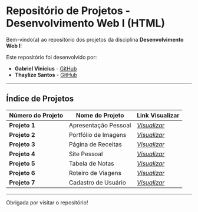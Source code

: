 # Repositório de Projetos - Desenvolvimento Web I (HTML)

Bem-vindo(a) ao repositório dos projetos da disciplina **Desenvolvimento Web I**!

Este repositório foi desenvolvido por:

- **Gabriel Vinicius** - [GitHub](https://github.com/gabrielviniciussc)
- **Thaylize Santos** - [GitHub](https://github.com/thaylizesant0s)

---

## Índice de Projetos

| Número do Projeto | Nome do Projeto         | Link Visualizar                                                                 |
|-------------------|-------------------------|---------------------------------------------------------------------------------|
| **Projeto 1**     | Apresentação Pessoal     | [_Visualizar_](https://github.com/thaylizesant0s/Projetos-WEB-I---HTML/tree/main/Projeto%201) |
| **Projeto 2**     | Portfólio de Imagens     | [_Visualizar_](https://github.com/thaylizesant0s/Projetos-WEB-I---HTML/tree/main/Projeto%202) |
| **Projeto 3**     | Página de Receitas       | [_Visualizar_](https://github.com/thaylizesant0s/Projetos-WEB-I---HTML/tree/main/Projeto%203) |
| **Projeto 4**     | Site Pessoal             | [_Visualizar_](https://github.com/thaylizesant0s/Projetos-WEB-I---HTML/tree/main/Projeto%204) |
| **Projeto 5**     | Tabela de Notas          | [_Visualizar_](https://github.com/thaylizesant0s/Projetos-WEB-I---HTML/tree/main/Projeto%205) |
| **Projeto 6**     | Roteiro de Viagens       | [_Visualizar_](https://github.com/thaylizesant0s/Projetos-WEB-I---HTML/tree/main/Projeto%206) |
| **Projeto 7**     | Cadastro de Usuário      | [_Visualizar_](https://github.com/thaylizesant0s/Projetos-WEB-I---HTML/tree/main/Projeto%207) |

---

Obrigada por visitar o repositório!

